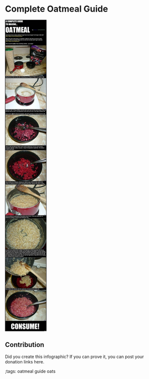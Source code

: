 # Complete Oatmeal Guide

![](fitpics/complete-oatmeal-guide.webp)

## Contribution

Did you create this infographic? If you can prove it, you can post your donation links here. 

;tags: oatmeal guide oats

